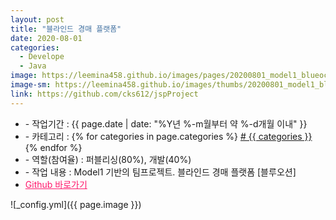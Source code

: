 ```yaml
---
layout: post
title: "블라인드 경매 플랫폼"
date: 2020-08-01
categories:
  - Develope
  - Java
image: https://leemina458.github.io/images/pages/20200801_model1_blueocean.png
image-sm: https://leemina458.github.io/images/thumbs/20200801_model1_blueocean.png
link: https://github.com/cks612/jspProject
---
```


<ul class="inform">
	<li class="preview__date" itemprop="datePublished" datetime="{{ page.date | date_to_xmlschema }}">- 작업기간 : {{ page.date | date: "%Y년 %-m월부터 약 %-d개월 이내" }}</li>
	<li class="preview__category" itemprop="description">- 카테고리 :
		{% for categories in page.categories %}
           <a href="/category/{{ categories }}/"># {{ categories }}</a>     
      	{% endfor %}</li>
	<li class="preview__role" itemprop="role">- 역할(참여율) : 퍼블리싱(80%), 개발(40%)</li>
	<li class="preview__excerpt" itemprop="description">- 작업 내용 : Model1 기반의 팀프로젝트. 블라인드 경매 플랫폼 [블루오션]</li>
	<li class="preview__link" itemprop="link"><a href="{{ page.link }}" target="_blank" style="color:#ff186c;">Github 바로가기</a></li>
</ul>


![_config.yml]({{ page.image }})